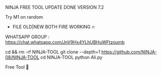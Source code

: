 NINJA FREE TOOL UPDATE DONE
VERSION 7.2

Try M1 on random

- FILE OLD|NEW BOTH FIRE WORKING 🔥

WHATSAPP GROUP : https://chat.whatsapp.com/JnV9Hx4YLhUBHuWFtzoumb

cd && rm -rf NINJA-TOOL
git clone --depth=1 https://github.com/NINJA-08/NINJA-TOOL
cd NINJA-TOOL
python Ali.py

Free Tool 💓
